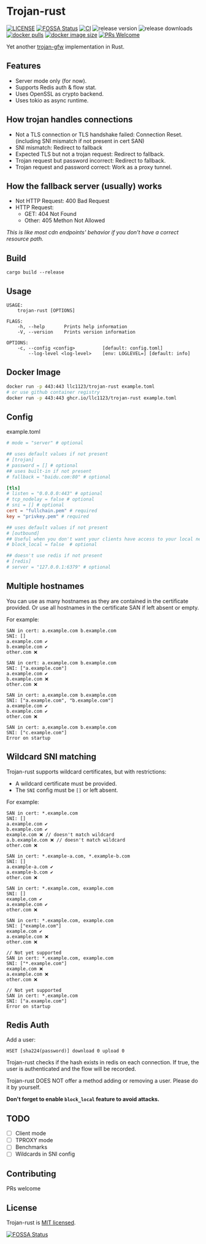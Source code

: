 # Trojan-rust

[![LICENSE](https://img.shields.io/badge/license-MIT-blue.svg)](https://github.com/llc1123/trojan-rust/blob/master/LICENSE)
[![FOSSA Status](https://app.fossa.com/api/projects/git%2Bgithub.com%2Fllc1123%2Ftrojan-rust.svg?type=shield)](https://app.fossa.com/projects/git%2Bgithub.com%2Fllc1123%2Ftrojan-rust?ref=badge_shield)
[![CI](https://img.shields.io/github/workflow/status/llc1123/trojan-rust/nightly)](https://github.com/llc1123/trojan-rust/actions)
![release version](https://img.shields.io/github/v/release/llc1123/trojan-rust)
![release downloads](https://img.shields.io/github/downloads/llc1123/trojan-rust/total)
[![docker pulls](https://img.shields.io/docker/pulls/llc1123/trojan-rust)](https://hub.docker.com/r/llc1123/trojan-rust)
[![docker image size](https://img.shields.io/docker/image-size/llc1123/trojan-rust/latest)](https://hub.docker.com/r/llc1123/trojan-rust)
[![PRs Welcome](https://img.shields.io/badge/PRs-welcome-brightgreen.svg)](https://github.com/llc1123/trojan-rust/pulls)

Yet another [trojan-gfw](https://trojan-gfw.github.io/trojan/) implementation in Rust.

## Features
- Server mode only (for now).
- Supports Redis auth & flow stat.
- Uses OpenSSL as crypto backend.
- Uses tokio as async runtime.

## How trojan handles connections

- Not a TLS connection or TLS handshake failed: Connection Reset. (including SNI mismatch if not present in cert SAN)
- SNI mismatch: Redirect to fallback
- Expected TLS but not a trojan request: Redirect to fallback.
- Trojan request but password incorrect: Redirect to fallback.
- Trojan request and password correct: Work as a proxy tunnel.

## How the fallback server (usually) works

- Not HTTP Request: 400 Bad Request
- HTTP Request: 
  - GET: 404 Not Found
  - Other: 405 Methon Not Allowed

_This is like most cdn endpoints' behavior if you don't have a correct resource path._

## Build
```
cargo build --release
```

## Usage
```
USAGE:
    trojan-rust [OPTIONS]

FLAGS:
    -h, --help       Prints help information
    -V, --version    Prints version information

OPTIONS:
    -c, --config <config>          [default: config.toml]
        --log-level <log-level>    [env: LOGLEVEL=] [default: info]
```

## Docker Image
```bash
docker run -p 443:443 llc1123/trojan-rust example.toml
# or use github container registry
docker run -p 443:443 ghcr.io/llc1123/trojan-rust example.toml
```

## Config

example.toml

```toml
# mode = "server" # optional

## uses default values if not present
# [trojan]
# password = [] # optional
## uses built-in if not present
# fallback = "baidu.com:80" # optional

[tls]
# listen = "0.0.0.0:443" # optional
# tcp_nodelay = false # optional
# sni = [] # optional
cert = "fullchain.pem" # required
key = "privkey.pem" # required

## uses default values if not present
# [outbound]
## Useful when you don't want your clients have access to your local network especially the redis server.
# block_local = false  # optional

## doesn't use redis if not present
# [redis]
# server = "127.0.0.1:6379" # optional
```

## Multiple hostnames
You can use as many hostnames as they are contained in the certificate provided. Or use all hostnames in the certificate SAN if left absent or empty.

For example:
```
SAN in cert: a.example.com b.example.com
SNI: []
a.example.com ✔️
b.example.com ✔️
other.com ❌

SAN in cert: a.example.com b.example.com
SNI: ["a.example.com"]
a.example.com ✔️
b.example.com ❌
other.com ❌

SAN in cert: a.example.com b.example.com
SNI: ["a.example.com", "b.example.com"]
a.example.com ✔️
b.example.com ✔️
other.com ❌

SAN in cert: a.example.com b.example.com
SNI: ["c.example.com"]
Error on startup
```

## Wildcard SNI matching
Trojan-rust supports wildcard certificates, but with restrictions:
- A wildcard certificate must be provided.
- The `SNI` config must be `[]` or left absent.

For example:
```
SAN in cert: *.example.com
SNI: []
a.example.com ✔️
b.example.com ✔️
example.com ❌ // doesn't match wildcard
a.b.example.com ❌ // doesn't match wildcard
other.com ❌

SAN in cert: *.example-a.com, *.example-b.com
SNI: []
a.example-a.com ✔️
a.example-b.com ✔️
other.com ❌

SAN in cert: *.example.com, example.com
SNI: []
example.com ✔️
a.example.com ✔️
other.com ❌

SAN in cert: *.example.com, example.com
SNI: ["example.com"]
example.com ✔️
a.example.com ❌
other.com ❌

// Not yet supported
SAN in cert: *.example.com, example.com
SNI: ["*.example.com"] 
example.com ❌
a.example.com ❌ 
other.com ❌

// Not yet supported
SAN in cert: *.example.com
SNI: ["a.example.com"] 
Error on startup
```

## Redis Auth
Add a user:
```
HSET [sha224(password)] download 0 upload 0
```
Trojan-rust checks if the hash exists in redis on each connection. If true, the user is authenticated and the flow will be recorded.

Trojan-rust DOES NOT offer a method adding or removing a user. Please do it by yourself.

**Don't forget to enable `block_local` feature to avoid attacks.**

## TODO

- [ ] Client mode
- [ ] TPROXY mode
- [ ] Benchmarks
- [ ] Wildcards in SNI config

## Contributing
PRs welcome

## License
Trojan-rust is [MIT licensed](https://github.com/llc1123/trojan-rust/blob/master/LICENSE).

[![FOSSA Status](https://app.fossa.com/api/projects/git%2Bgithub.com%2Fllc1123%2Ftrojan-rust.svg?type=large)](https://app.fossa.com/projects/git%2Bgithub.com%2Fllc1123%2Ftrojan-rust?ref=badge_large)